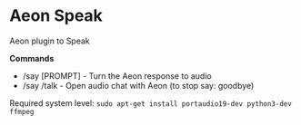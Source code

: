 # Aeon Speak

Aeon plugin to Speak

**Commands**
* /say [PROMPT] - Turn the Aeon response to audio
* /say /talk - Open audio chat with Aeon (to stop say: goodbye) 

Required system level: `sudo apt-get install portaudio19-dev python3-dev ffmpeg`

